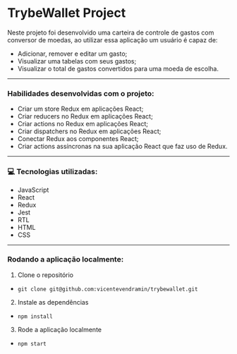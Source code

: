 # TrybeWallet Project

Neste projeto foi desenvolvido uma carteira de controle de gastos com conversor de moedas, ao utilizar essa aplicação um usuário é capaz de:

- Adicionar, remover e editar um gasto;
- Visualizar uma tabelas com seus gastos;
- Visualizar o total de gastos convertidos para uma moeda de escolha.

---

### Habilidades desenvolvidas com o projeto:

- Criar um store Redux em aplicações React;
- Criar reducers no Redux em aplicações React;
- Criar actions no Redux em aplicações React;
- Criar dispatchers no Redux em aplicações React;
- Conectar Redux aos componentes React;
- Criar actions assíncronas na sua aplicação React que faz uso de Redux.

---

### 💻 Tecnologias utilizadas:

- JavaScript
- React
- Redux
- Jest
- RTL
- HTML
- CSS

---

### Rodando a aplicação localmente:

1. Clone o repositório
- `git clone git@github.com:vicentevendramin/trybewallet.git`

2. Instale as dependências
- `npm install`

3. Rode a aplicação localmente
- `npm start`
